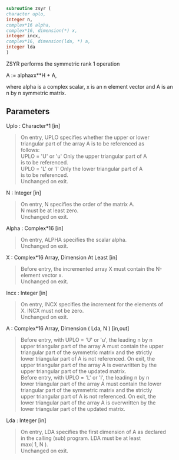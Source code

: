 ```fortran  
subroutine zsyr (  
character uplo,  
integer n,  
complex*16 alpha,  
complex*16, dimension(*) x,  
integer incx,  
complex*16, dimension(lda, *) a,  
integer lda  
)  
```  
  
ZSYR   performs the symmetric rank 1 operation  
  
A := alpha*x*x**H + A,  
  
where alpha is a complex scalar, x is an n element vector and A is an  
n by n symmetric matrix.  
  
## Parameters  
Uplo : Character*1 [in]  
> On entry, UPLO specifies whether the upper or lower  
> triangular part of the array A is to be referenced as  
> follows:  
> UPLO = 'U' or 'u'   Only the upper triangular part of A  
> is to be referenced.  
> UPLO = 'L' or 'l'   Only the lower triangular part of A  
> is to be referenced.  
> Unchanged on exit.  
  
N : Integer [in]  
> On entry, N specifies the order of the matrix A.  
> N must be at least zero.  
> Unchanged on exit.  
  
Alpha : Complex*16 [in]  
> On entry, ALPHA specifies the scalar alpha.  
> Unchanged on exit.  
  
X : Complex*16 Array, Dimension At Least [in]  
> Before entry, the incremented array X must contain the N-  
> element vector x.  
> Unchanged on exit.  
  
Incx : Integer [in]  
> On entry, INCX specifies the increment for the elements of  
> X. INCX must not be zero.  
> Unchanged on exit.  
  
A : Complex*16 Array, Dimension ( Lda, N ) [in,out]  
> Before entry, with  UPLO = 'U' or 'u', the leading n by n  
> upper triangular part of the array A must contain the upper  
> triangular part of the symmetric matrix and the strictly  
> lower triangular part of A is not referenced. On exit, the  
> upper triangular part of the array A is overwritten by the  
> upper triangular part of the updated matrix.  
> Before entry, with UPLO = 'L' or 'l', the leading n by n  
> lower triangular part of the array A must contain the lower  
> triangular part of the symmetric matrix and the strictly  
> upper triangular part of A is not referenced. On exit, the  
> lower triangular part of the array A is overwritten by the  
> lower triangular part of the updated matrix.  
  
Lda : Integer [in]  
> On entry, LDA specifies the first dimension of A as declared  
> in the calling (sub) program. LDA must be at least  
> max( 1, N ).  
> Unchanged on exit.  
  
